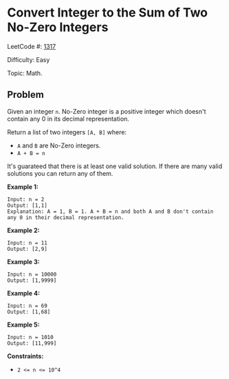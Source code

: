 # Convert Integer to the Sum of Two No-Zero Integers

LeetCode #: [1317](https://leetcode.com/problems/convert-integer-to-the-sum-of-two-no-zero-integers/)

Difficulty: Easy

Topic: Math.

## Problem

Given an integer `n`. No-Zero integer is a positive integer which doesn't contain any 0 in its decimal representation.

Return a list of two integers `[A, B]` where:

* `A` and `B` are No-Zero integers.
* `A + B = n`

It's guarateed that there is at least one valid solution. If there are many valid solutions you can return any of them.

**Example 1:**

```text
Input: n = 2
Output: [1,1]
Explanation: A = 1, B = 1. A + B = n and both A and B don't contain any 0 in their decimal representation.
```

**Example 2:**

```text
Input: n = 11
Output: [2,9]
```

**Example 3:**

```text
Input: n = 10000
Output: [1,9999]
```

**Example 4:**

```text
Input: n = 69
Output: [1,68]
```

**Example 5:**

```text
Input: n = 1010
Output: [11,999]
```

**Constraints:**

* `2 <= n <= 10^4`
